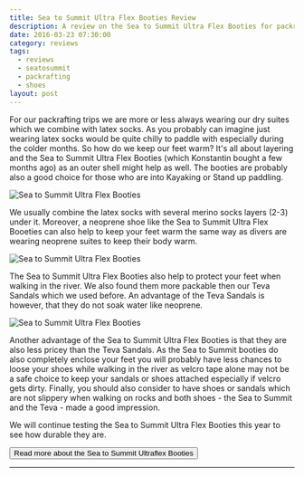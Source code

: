 ```yaml
---
title: Sea to Summit Ultra Flex Booties Review
description: A review on the Sea to Summit Ultra Flex Booties for packrafting or Kayaking
date: 2016-03-23 07:30:00
category: reviews
tags: 
  - reviews
  - seatosummit
  - packrafting
  - shoes
layout: post
---
```

For our packrafting trips we are more or less always wearing our dry suites which we combine with latex socks. As you probably can imagine just wearing latex socks would be quite chilly to paddle with especially during the colder months. So how do we keep our feet warm? It's all about layering and the Sea to Summit Ultra Flex Booties (which Konstantin bought a few months ago) as an outer shell might help as well. The booties are probably also a good choice for those who are into Kayaking or Stand up paddling.
   
![Sea to Summit Ultra Flex Booties](https://farm2.staticflickr.com/1624/25841666865_141d7f355a_b.jpg "Sea to Summit Ultra Flex Booties")

<!--more-->

We usually combine the latex socks with several merino socks layers (2-3) under it. Moreover, a neoprene shoe like the Sea to Summit Ultra Flex Booeties can also help to keep your feet warm the same way as divers are wearing neoprene suites to keep their body warm.
   
![Sea to Summit Ultra Flex Booties](https://farm2.staticflickr.com/1455/25746566141_e38526eca2_b.jpg "Sea to Summit Ultra Flex Booties")
   
The Sea to Summit Ultra Flex Booties also help to protect your feet when walking in the river. We also found them more packable then our Teva Sandals which we used before. An advantage of the Teva Sandals is however, that they do not soak water like neoprene.
   
![Sea to Summit Ultra Flex Booties](https://farm2.staticflickr.com/1577/25275264374_c4ee457d72_b.jpg "Sea to Summit Ultra Flex Booties")
   
Another advantage of the Sea to Summit Ultra Flex Booties is that they are also less pricey than the Teva Sandals. As the Sea to Summit booties do also completely enclose your feet you will probably have less chances to loose your shoes while walking in the river as velcro tape alone may not be a safe choice to keep your sandals or shoes attached especially if velcro gets dirty. Finally, you should also consider to have shoes or sandals which are not slippery when walking on rocks and both shoes - the Sea to Summit and the Teva - made a good impression.

We will continue testing the Sea to Summit Ultra Flex Booties this year to see how durable they are.

<a href="https://www.rei.com/product/883302/sea-to-summit-ultra-flex-water-booties"><button type="button" class="btn btn-danger">Read more about the Sea to Summit Ultraflex Booties</button></a> 

---

<script type="text/javascript">
amzn_assoc_placement = "adunit0";
amzn_assoc_search_bar = "false";
amzn_assoc_tracking_id = "hikeve-20";
amzn_assoc_search_bar_position = "top";
amzn_assoc_ad_mode = "search";
amzn_assoc_ad_type = "smart";
amzn_assoc_marketplace = "amazon";
amzn_assoc_region = "US";
amzn_assoc_title = "Water Sports Boot Suggestions";
amzn_assoc_default_search_phrase = "sea to summit booties";
amzn_assoc_default_category = "All";
amzn_assoc_linkid = "0b60dd3a4d9005ae2f2639b410692f9a";
</script>
<script src="//z-na.amazon-adsystem.com/widgets/onejs?MarketPlace=US"></script>
